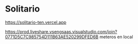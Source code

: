 # Solitario
https://solitario-ten.vercel.app

https://prod.liveshare.vsengsaas.visualstudio.com/join?0771D5C7C985754D111B63AE520299DFED6B meteros en local
